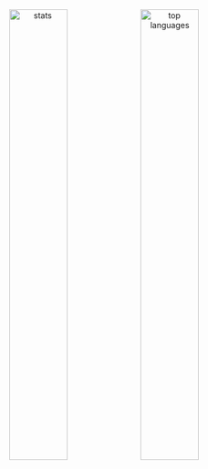 <div align='center'>

<img src='https://github-readme-stats.vercel.app/api?username=samadhi1311&theme=material-palenight&show_icons=true&hide_border=true&count_private=true' alt='stats' width='45%'/>
<img src='https://github-readme-stats.vercel.app/api/top-langs/?username=samadhi1311&theme=material-palenight&show_icons=true&hide_border=true&layout=compact' alt='top languages' height='45%' />
  
</div>
